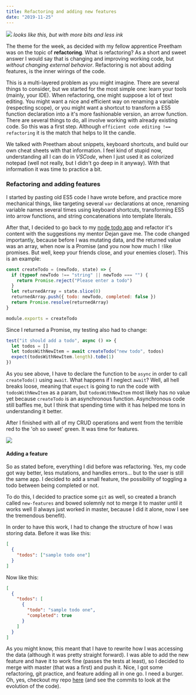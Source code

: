 ```yaml
---
title: Refactoring and adding new features
date: "2019-11-25"
---
```


![](http://annabelsmith.com/wp-content/uploads/2012/06/book-proofreading.jpg)
_looks like this, but with more bits and less ink_

The theme for the week, as decided with my fellow apprentice Preetham was on the topic of **refactoring**. What is refactoring? As a short and sweet answer I would say that is changing and improving working code, but _without changing external behavior_. Refactoring is not about adding features, is the inner wirings of the code.

This is a multi-layered problem as you might imagine. There are several things to consider, but we started for the most simple one: learn your tools (mainly, your IDE). When refactoring, one might suppose a lot of text editing. You might want a nice and efficient way on renaming a variable (respecting scope), or you might want a shortcut to transform a ES5 function declaration into a it's more fashionable version, an arrow function. There are several things to do, all involve working with already existing code. So this was a first step. Although `efficient code editing !== refactoring` it is the match that helps to lit the candle.

We talked with Preetham about snippets, keyboard shortcuts, and build our own cheat sheets with that information. I feel kind of stupid now, understanding all I can do in _VSCode_, when I just used it as colorized notepad (well not really, but I didn't go deep in it anyway). With that information it was time to practice a bit.

### Refactoring and adding features

I started by pasting old ES5 code I have wrote before, and practice more mechanical things, like targeting several `var` declarations at once, renaming variable names several times using keyboard shortcuts, transforming ES5 into arrow functions, and string concatenations into template literals.

After that, I decided to go back to my [node todo app](https://github.com/Ceheiss/node-todo-app) and refactor it's content with the suggestions my mentor Dejan gave me. The code changed importantly, because before I was mutating data, and the returned value was an array, when now is a Promise (and you now how much I `!`like promises. But well, keep your friends close, and your enemies closer). This is an example:

```javascript
const createTodo = (newTodo, state) => {
  if (typeof newTodo !== "string" || newTodo === "") {
    return Promise.reject("Please enter a todo")
  }
  let returnedArray = state.slice(0)
  returnedArray.push({ todo: newTodo, completed: false })
  return Promise.resolve(returnedArray)
}

module.exports = createTodo
```

Since I returned a Promise, my testing also had to change:

```javascript
test("it should add a todo", async () => {
  let todos = []
  let todosWithNewItem = await createTodo("new todo", todos)
  expect(todosWithNewItem.length).toBe(1)
})
```

As you see above, I have to declare the function to be `async` in order to call `createTodo()` using `await`. What happens if I neglect `await`? Well, all hell breaks loose, meaning that `expect` is going to run the code with `todosWithNewItem` as a param, but `todosWithNewItem` most likely has no value yet because `createTodo` is an asynchronous function. Asynchronous code still baffles me, but I think that spending time with it has helped me tons in understanding it better.

After I finished with all of my CRUD operations and went from the terrible red to the 'oh so sweet' green. It was time for features.

![](https://automationpanda.files.wordpress.com/2017/10/new-feature.png)

#### Adding a feature

So as stated before, everything I did before was refactoring. Yes, my code got way better, less mutations, and handles errors... but to the user is still the same app. I decided to add a small feature, the possibility of toggling a todo between being completed or not.

To do this, I decided to practice some `git` as well, so created a branch called `new-features` and bowed solemnly not to merge it to master until it works well (I always just worked in master, because I did it alone, now I see the tremendous benefit).

In order to have this work, I had to change the structure of how I was storing data. Before it was like this:

```json
[
  {
    "todos": ["sample todo one"]
  }
]
```

Now like this:

```json
[
  {
    "todos": [
      {
        "todo": "sample todo one",
        "completed": true
      }
    ]
  }
]
```

As you might know, this meant that I have to rewrite how I was accessing the data (although it was pretty straight forward). I was able to add the new feature and have it to work fine (passes the tests at least), so I decided to merge with master (that was a first) and push it. Nice, I got some refactoring, git practice, and feature adding all in one go. I need a burger. Oh, yes, checkout my repo [here](https://github.com/Ceheiss/node-todo-app) (and see the commits to look at the evolution of the code).
